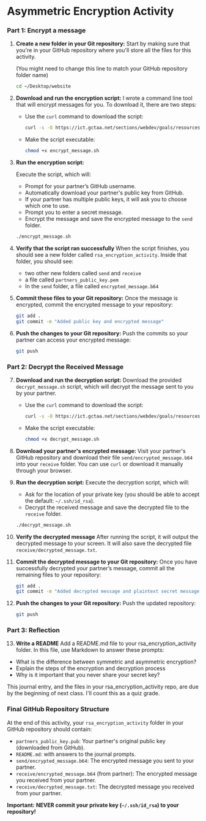 # Asymmetric Encryption Activity

### Part 1: Encrypt a message

1. **Create a new folder in your Git repository:**
   Start by making sure that you're in your GitHub repository where you'll store all the files for this activity.

   (You might need to change this line to match your GitHub repository folder name)
      ```bash
      cd ~/Desktop/website 
      ```

2. **Download and run the encryption script:**
   I wrote a command line tool that will encrypt messages for you. To download it, there are two steps:

      - Use the `curl` command to download the script:
         ```bash
         curl -s -O https://ict.gctaa.net/sections/webdev/goals/resources/ssh_activity/encrypt_message.sh
         ```

      - Make the script executable:

         ```bash
         chmod +x encrypt_message.sh
         ```

3. **Run the encryption script:**
   
      Execute the script, which will:
      - Prompt for your partner’s GitHub username.
      - Automatically download your partner's public key from GitHub.
      - If your partner has multiple public keys, it will ask you to choose which one to use.
      - Prompt you to enter a secret message.
      - Encrypt the message and save the encrypted message to the `send` folder.

      ```bash
      ./encrypt_message.sh
      ```

4. **Verify that the script ran successfully**
   When the script finishes, you should see a new folder called `rsa_encryption_activity`. Inside that folder, you should see:
      - two other new folders called `send` and `receive`
      - a file called `partners_public_key.pem`
      - In the `send` folder, a file called `encrypted_message.b64`

5. **Commit these files to your Git repository:**
   Once the message is encrypted, commit the encrypted message to your repository:
      ```bash
      git add .
      git commit -m "Added public key and encrypted message"
      ```

6. **Push the changes to your Git repository:**
   Push the commits so your partner can access your encrypted message:

      ```bash
      git push
      ```

### Part 2: Decrypt the Received Message

7. **Download and run the decryption script:**
   Download the provided `decrypt_message.sh` script, which will decrypt the message sent to you by your partner.

      - Use the `curl` command to download the script:
         ```bash
         curl -s -O https://ict.gctaa.net/sections/webdev/goals/resources/ssh_activity/decrypt_message.sh
         ```

      - Make the script executable:
      
         ```bash
         chmod +x decrypt_message.sh
         ```

8. **Download your partner's encrypted message:**
   Visit your partner's GitHub repository and download their file `send/encrypted_message.b64` into your `receive` folder. You can use `curl` or download it manually through your browser.

9. **Run the decryption script:**
   Execute the decryption script, which will:
      - Ask for the location of your private key (you should be able to accept the default: `~/.ssh/id_rsa`).
      - Decrypt the received message and save the decrypted file to the `receive` folder.

      ```bash
      ./decrypt_message.sh
      ```

10. **Verify the decrypted message**
   After running the script, it will output the decrypted message to your screen. It will also save the decrypted file `receive/decrypted_message.txt`.

11. **Commit the decrypted message to your Git repository:**
   Once you have successfully decrypted your partner’s message, commit all the remaining files to your repository:

      ```bash
      git add .
      git commit -m "Added decrypted message and plaintext secret message"
      ```

12. **Push the changes to your Git repository:**
   Push the updated repository:
      ```bash
      git push
      ```

### Part 3: Reflection

13. **Write a README**
Add a README.md file to your rsa_encryption_activity folder. In this file, use Markdown to answer these prompts:
   - What is the difference between symmetric and asymmetric encryption?
   - Explain the steps of the encryption and decryption process
   - Why is it important that you never share your secret key?

This journal entry, and the files in your rsa_encryption_activity repo, are due by the beginning of next class. I'll count this as a quiz grade.

### Final GitHub Repository Structure

At the end of this activity, your `rsa_encryption_activity` folder in your GitHub repository should contain:

   - `partners_public_key.pub`: Your partner's original public key (downloaded from GitHub).
   - `README.md`: with answers to the journal prompts.
   - `send/encrypted_message.b64`: The encrypted message you sent to your partner.
   - `receive/encrypted_message.b64` (from partner): The encrypted message you received from your partner.
   - `receive/decrypted_message.txt`: The decrypted message you received from your partner.

**Important:** **NEVER commit your private key (`~/.ssh/id_rsa`) to your repository!**
